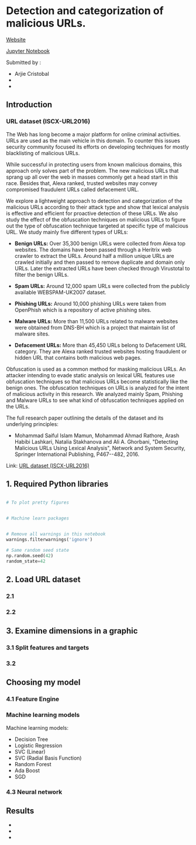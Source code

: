 # Detection and categorization of malicious URLs.

[Website](https://quickheaven.github.io/scs-3253-machine-learning/)

[Jupyter Notebook](https://github.com/quickheaven/SCS-3253-Machine-Learning/blob/main/main.ipynb)

  Submitted by :   
* Arjie Cristobal
* 
* 

## Introduction

### URL dataset (ISCX-URL2016)

The Web has long become a major platform for online criminal activities. URLs are used as the main vehicle in this domain. To counter this issues security community focused its efforts on developing techniques for mostly blacklisting of malicious URLs.

While successful in protecting users from known malicious domains, this approach only solves part of the problem. The new malicious URLs that sprang up all over the web in masses commonly get a head start in this race. Besides that, Alexa ranked, trusted websites may convey compromised fraudulent URLs called defacement URL.

We explore a lightweight approach to detection and categorization of the malicious URLs according to their attack type and show that lexical analysis is effective and efficient for proactive detection of these URLs. We also study the effect of the obfuscation techniques on malicious URLs to figure out the type of obfuscation technique targeted at specific type of malicious URL. We study mainly five different types of URLs:

* **Benign URLs:** Over 35,300 benign URLs were collected from Alexa top websites. The domains have been passed through a Heritrix web crawler to extract the URLs. Around half a million unique URLs are crawled initially and then passed to remove duplicate and domain only URLs. Later the extracted URLs have been checked through Virustotal to filter the benign URLs.

* **Spam URLs:** Around 12,000 spam URLs were collected from the publicly available WEBSPAM-UK2007 dataset.

* **Phishing URLs:** Around 10,000 phishing URLs were taken from OpenPhish which is a repository of active phishing sites.

* **Malware URLs:** More than 11,500 URLs related to malware websites were obtained from DNS-BH which is a project that maintain list of malware sites.

* **Defacement URLs:** More than 45,450 URLs belong to Defacement URL category. They are Alexa ranked trusted websites hosting fraudulent or hidden URL that contains both malicious web pages.

Obfuscation is used as a common method for masking malicious URLs. An attacker intending to evade static analysis on lexical URL features use obfuscation techniques so that malicious URLs become statistically like the benign ones. The obfuscation techniques on URLs is analyzed for the intent of malicious activity in this research. We analyzed mainly Spam, Phishing and Malware URLs to see what kind of obfuscation techniques applied on the URLs.

The full research paper outlining the details of the dataset and its underlying principles:

* Mohammad Saiful Islam Mamun, Mohammad Ahmad Rathore, Arash Habibi Lashkari, Natalia Stakhanova and Ali A. Ghorbani, "Detecting Malicious URLs Using Lexical Analysis", Network and System Security, Springer International Publishing, P467--482, 2016.

Link: [URL dataset (ISCX-URL2016)](https://www.unb.ca/cic/datasets/url-2016.html)

## 1. Required Python libraries

```python

# To plot pretty figures


# Machine learn packages


# Remove all warnings in this notebook
warnings.filterwarnings('ignore')

# Same random seed state
np.random.seed(42)
random_state=42
```

## 2. Load URL dataset

### 2.1 

### 2.2 


## 3. Examine dimensions in a graphic


### 3.1 Split features and targets


### 3.2 


## Choosing my model

### 4.1 Feature Engine


### Machine learning models

Machine learning models:

* Decision Tree
* Logistic Regression
* SVC (Linear)
* SVC (Radial Basis Function)
* Random Forest
* Ada Boost
* SGD

### 4.3 Neural network

## Results

*   
*   
* 

